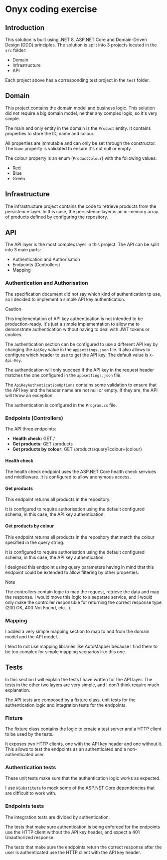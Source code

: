 # Onyx coding exercise

## Introduction
This solution is built using .NET 8, ASP.NET Core and Domain-Driven Design (DDD) principles. The solution is split into 3 projects located in the `src` folder:
- Domain
- Infrastructure
- API

Each project above has a corresponding test project in the `test` folder.

## Domain
This project contains the domain model and business logic. This solution did not require a big domain model, neither any complex logic, so it's very simple.

The main and only entity in the domain is the `Product` entity. It contains properties to store the ID, name and colour.

All properties are immutable and can only be set through the constructor. The `Name` property is validated to ensure it's not null or empty.

The colour property is an enum (`ProductColour`) with the following values:
- Red
- Blue
- Green

## Infrastructure
The infrastructure project contains the code to retrieve products from the persistence layer.
In this case, the persistence layer is an in-memory array of products defined by configuring the repository.

## API
The API layer is the most complex layer in this project. The API can be split into 3 main parts:
- Authentication and Authorisation
- Endpoints (Controllers)
- Mapping

### Authentication and Authorisation
The specification document did not say which kind of authentication tp use, so I decided to implement a simple API key authentication.

> [!CAUTION]
> This implementation of API key authentication is not intended to be production-ready.
> It's just a simple implementation to allow me to demonstrate authentication without having to deal with JWT tokens or cookies.

The authentication section can be configured to use a different API key by changing the `ApiKey` value in the `appsettings.json` file.
It also allows to configure which header to use to get the API key. The default value is `X-Api-Key`.

The authentication will only succeed if the API key in the request header matches the one configured in the `appsettings.json` file.

The `ApiKeyAuthenticationOptions` contains some validation to ensure that the API key and the header name are not null or empty.
If they are, the API will throw an exception.

The authentication is configured in the `Program.cs` file.

### Endpoints (Controllers)
The API three endpoints:
- **Health check:** GET /
- **Get products:** GET /products
- **Get products by colour:** GET /products/query?colour={colour}

#### Health check
The health check endpoint uses the ASP.NET Core health check services and middleware.
It is configured to allow anonymous access.

#### Get products
This endpoint returns all products in the repository.

It is configured to require authorisation using the default configured schema, in this case, the API key authentication.

#### Get products by colour
This endpoint returns all products in the repository that match the colour specified in the query string.

It is configured to require authorisation using the default configured schema, in this case, the API key authentication.

I designed this endpoint using query parameters having in mind that this endpoint could be extended to allow filtering by other properties.

> [!NOTE]
> The controllers contain logic to map the request, retrieve the data and map the response.
> I would move this logic to a separate service, and I would only make the controller responsible for returning the correct response type (200 OK, 400 Not Found, etc...).

### Mapping
I added a very simple mapping section to map to and from the domain model and the API model.

I tend to not use mapping libraries like AutoMapper because I find them to be too complex for simple mapping scenarios like this one.

## Tests
In this section I will explain the tests I have written for the API layer. The tests in the other two layers are very simple, and I don't think require much explanation.

The API tests are composed by a fixture class, unit tests for the authentication logic and integration tests for the endpoints.

### Fixture
The fixture class contains the logic to create a test server and a HTTP client to be used by the tests.

It exposes two HTTP clients, one with the API key header and one without it.
This allows to test the endpoints as an authenticated and a non-authenticated user.

### Authentication tests
These unit tests make sure that the authentication logic works as expected.

I use `NSubstitute` to mock some of the ASP.NET Core dependencies that are difficult to work with.

### Endpoints tests
The integration tests are divided by authentication.

The tests that make sure authentication is being enforced for the endpoints use the HTTP client without the API key header, and expect a 401 Unauthorized response.

The tests that make sure the endpoints return the correct response after the user is authenticated use the HTTP client with the API key header.
